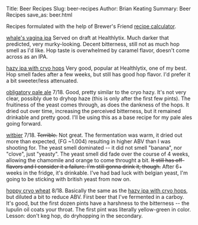 Title: Beer Recipes
Slug: beer-recipes
Author: Brian Keating
Summary: Beer Recipes
save_as: beer.html

Recipes formulated with the help of Brewer's Friend [recipe calculator](https://www.brewersfriend.com/homebrew/recipe/calculator).

[whale's vagina ipa](beer/whalesvaginaipa.html) Served on draft at Healthlytix. Much darker that predicted, very murky-looking. Decent bitterness, still not as much hop smell as I'd like. Hop taste is overwhelmed by caramel flavor, doesn't come across as an IPA.

[hazy ipa with cryo hops](beer/hazyipa.htm) Very good, popular at Healthlytix, one of my best. Hop smell fades after a few weeks, but still has good hop flavor. I'd prefer it a bit sweeter/less attenuated.  

[obligatory pale ale](beer/obligatorypaleale.htm) 7/18. Good, pretty similar to the cryo hazy. It's not very clear, possibly due to dryhop haze (this is only after the first few pints). The fruitiness of the yeast comes through, as does the dankness of the hops. It dried out over time, increasing the perceived bitterness, but it remained drinkable and pretty good. I'll be using this as a base recipe for my pale ales going forward.

[witbier](beer/haolewitbier.htm) 7/18. <s>Terrible.</s> Not great. The fermentation was warm, it dried out more than expected, (FG ~1.004) resulting in higher ABV than I was shooting for. The yeast smell dominated -- it did not smell "banana", nor "clove", just "yeasty". The yeast smell did fade over the course of 4 weeks, allowing the chamomile and orange to come throught a bit. <s>It still has off-flavors and I consider it a failure. I'm still gonna drink it, though.</s> After 6+ weeks in the fridge, it's drinkable. I've had bad luck with belgian yeast, I'm going to be sticking with british yeast from now on.

[hoppy cryo wheat](beer/hoppywheat.htm) 8/18. Basically the same as the [hazy ipa with cryo hops](beer/hazyipa.htm), but diluted a bit to reduce ABV. First beer that I've fermented in a carboy. It's good, but the first dozen pints have a harshness to the bitterness -- the lupulin oil coats your throat. The first pint was literally yellow-green in color. Lesson: don't keg hop, do dryhopping in the secondary.
